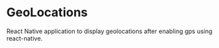 # GeoLocations
React Native application to display geolocations after enabling gps using react-native.
